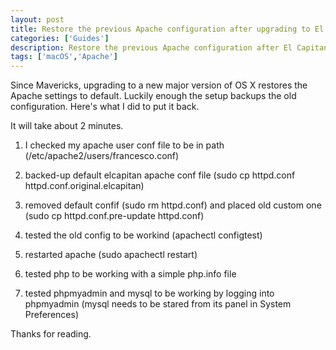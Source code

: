 ```yaml
---
layout: post
title: Restore the previous Apache configuration after upgrading to El Capitan
categories: ['Guides']
description: Restore the previous Apache configuration after El Capitan upgrade
tags: ['macOS','Apache']
---
```


Since Mavericks, upgrading to a new major version of OS X restores the Apache settings to default. Luckily enough the setup backups the old configuration. Here's what I did to put it back.

It will take about 2 minutes.

1. I checked my apache user conf file to be in path (/etc/apache2/users/francesco.conf)

2. backed-up default elcapitan apache conf file (sudo cp httpd.conf httpd.conf.original.elcapitan)

3. removed default confif (sudo rm httpd.conf) and placed old custom one (sudo cp httpd.conf.pre-update httpd.conf)

4. tested the old config to be workind (apachectl configtest)

5. restarted apache (sudo apachectl restart)

6. tested php to be working with a simple php.info file

7. tested phpmyadmin and mysql to be working by logging into phpmyadmin (mysql needs to be stared from its panel in System Preferences)

Thanks for reading.
